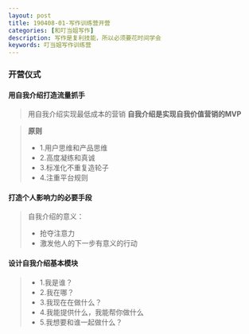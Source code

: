 ```yaml
---
layout: post
title: 190408-01-写作训练营开营
categories: [和叮当姐写作]
description: 写作是复利技能，所以必须要花时间学会
keywords: 叮当姐写作训练营
---
```

### 开营仪式

#### 用自我介绍打造流量抓手
>用自我介绍实现最低成本的营销
**自我介绍是实现自我价值营销的MVP**

> **原则**
> - 1.用户思维和产品思维
> - 2.高度凝练和真诚
> - 3.标准化不重复造轮子
> - 4.注重平台规则



#### 打造个人影响力的必要手段
> 自我介绍的意义：
>- 抢夺注意力
>- 激发他人的下一步有意义的行动

#### 设计自我介绍基本模块
> - 1.我是谁？
> - 2.我在哪？
> - 3.我现在在做什么？
> - 4.我能提供什么，我能帮你做什么
> - 5.我想要和谁一起做什么？
